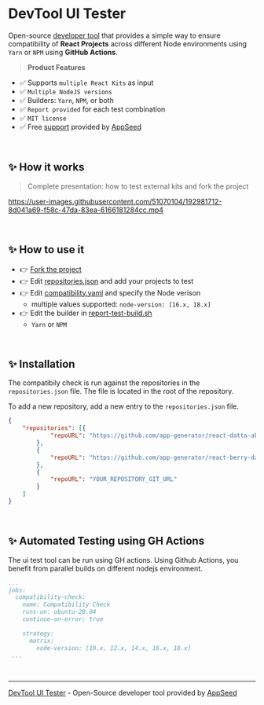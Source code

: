 # DevTool UI Tester

Open-source [developer tool](https://appseed.us/developer-tools/) that provides a simple way to ensure compatibility of **React Projects** across different Node environments using `Yarn` or `NPM` using **GitHub Actions**. 

> **Product Features**

- ✅ Supports `multiple React Kits` as input
- ✅ `Multiple NodeJS versions`
- ✅ Builders: `Yarn`, `NPM`, or both
- ✅ `Report provided` for each test combination
- ✅ `MIT license`
- ✅ Free [support](https://appseed.us/support/) provided by [AppSeed](https://appseed.us)

<br />

## ✨ How it works

> Complete presentation: how to test external kits and fork the project

https://user-images.githubusercontent.com/51070104/192981712-8d041a69-f58c-47da-83ea-6166181284cc.mp4

<br />

## ✨ How to use it

- 👉 [Fork the project](https://github.com/app-generator/devtool-ui-tester/generate) 
- 👉 Edit [repositories.json](./repositories.json) and add your projects to test
- 👉 Edit [compatibility.yaml](./.github/workflows/compatibility.yaml#L18) and specify the Node verison
  - multiple values supported: `node-version: [16.x, 18.x]`
- 👉 Edit the builder in [report-test-build.sh](./report-test-build.sh#L37)
  - `Yarn` or `NPM` 

<br />

## ✨ Installation

The compatibily check is run against the repositories in the `repositories.json` file. The file is located in the root of the repository.

To add a new repository, add a new entry to the `repositories.json` file. 

```json
{
    "repositories": [{
            "repoURL": "https://github.com/app-generator/react-datta-able.git"
        },
        {
            "repoURL": "https://github.com/app-generator/react-berry-dashboard.git"
        },
        {
            "repoURL": "YOUR_REPOSITORY_GIT_URL"
        }
    ]
}
```

<br />

## ✨ Automated Testing using GH Actions

The ui test tool can be run using GH actions. Using Github Actions, you benefit from parallel builds on different nodejs environment.
```yaml
...
jobs:
  compatibility-check:
    name: Compatibility Check
    runs-on: ubuntu-20.04
    continue-on-error: true

    strategy:
      matrix:
        node-version: [10.x, 12.x, 14.x, 16.x, 18.x]
 ...
```

<br />

--- 
[DevTool UI Tester](https://appseed.us/developer-tools/) - Open-Source developer tool provided by [AppSeed](https://appseed.us/)
